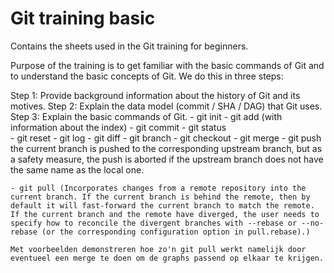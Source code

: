 # Git training basic

Contains the sheets used in the Git training for beginners. 

Purpose of the training is to get familiar with the basic commands of Git and to understand the basic concepts of Git. We do this in three steps:

Step 1: Provide background information about the history of Git and its motives.
Step 2: Explain the data model (commit / SHA / DAG) that Git uses.
Step 3: Explain the basic commands of Git.
    - git init
    - git add       (with information about the index)
    - git commit
    - git status  
    - git reset
    - git log
    - git diff
    - git branch
    - git checkout
    - git merge
    - git push the current branch is pushed to the corresponding upstream branch, but as a safety measure, the push is aborted if the upstream branch does not have the same name as the local one.
    
    - git pull (Incorporates changes from a remote repository into the current branch. If the current branch is behind the remote, then by default it will fast-forward the current branch to match the remote. If the current branch and the remote have diverged, the user needs to specify how to reconcile the divergent branches with --rebase or --no-rebase (or the corresponding configuration option in pull.rebase).)

    Met voorbeelden demonstreren hoe zo'n git pull werkt namelijk door eventueel een merge te doen om de graphs passend op elkaar te krijgen.
